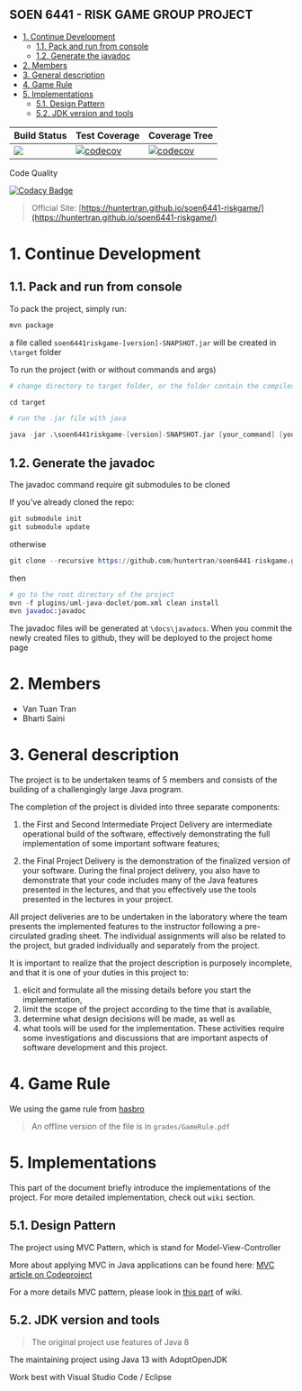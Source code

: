 SOEN 6441 - RISK GAME GROUP PROJECT
---

<!-- TOC -->

- [1. Continue Development](#1-continue-development)
    - [1.1. Pack and run from console](#11-pack-and-run-from-console)
    - [1.2. Generate the javadoc](#12-generate-the-javadoc)
- [2. Members](#2-members)
- [3. General description](#3-general-description)
- [4. Game Rule](#4-game-rule)
- [5. Implementations](#5-implementations)
    - [5.1. Design Pattern](#51-design-pattern)
    - [5.2. JDK version and tools](#52-jdk-version-and-tools)

<!-- /TOC -->

| Build Status | Test Coverage | Coverage Tree |
|--------------|---------------|---------------|
| ![](https://github.com/huntertran/soen6441-riskgame/workflows/Java%20CI/badge.svg) | [![codecov](https://codecov.io/gh/huntertran/soen6441-riskgame/branch/master/graph/badge.svg?token=crTbuvO5Gq)](https://codecov.io/gh/huntertran/soen6441-riskgame) | [![codecov](https://codecov.io/gh/huntertran/soen6441-riskgame/branch/master/graph/tree.svg?token=crTbuvO5Gq)](https://codecov.io/gh/huntertran/soen6441-riskgame) |

Code Quality

[![Codacy Badge](https://api.codacy.com/project/badge/Grade/f8884dd413fb450c8ff6d4c7a4ef041f)](https://www.codacy.com/manual/huntertran/soen6441-riskgame?utm_source=github.com&amp;utm_medium=referral&amp;utm_content=huntertran/soen6441-riskgame&amp;utm_campaign=Badge_Grade)

> Official Site: [https://huntertran.github.io/soen6441-riskgame/](https://huntertran.github.io/soen6441-riskgame/)

# 1. Continue Development
<a id="markdown-continue-development" name="continue-development"></a>

## 1.1. Pack and run from console
<a id="markdown-pack-and-run-from-console" name="pack-and-run-from-console"></a>

To pack the project, simply run:

```s
mvn package
```

a file called `soen6441riskgame-[version]-SNAPSHOT.jar` will be created in `\target` folder

To run the project (with or without commands and args)

```s
# change directory to target folder, or the folder contain the compiled .jar file

cd target

# run the .jar file with java

java -jar .\soen6441riskgame-[version]-SNAPSHOT.jar [your_command] [your_args]
```

## 1.2. Generate the javadoc
<a id="markdown-generate-the-javadoc" name="generate-the-javadoc"></a>

The javadoc command require git submodules to be cloned

If you've already cloned the repo:

```s
git submodule init
git submodule update
```

otherwise

```s
git clone --recursive https://github.com/huntertran/soen6441-riskgame.git
```

then

```s
# go to the root directory of the project
mvn -f plugins/uml-java-doclet/pom.xml clean install
mvn javadoc:javadoc
```

The javadoc files will be generated at `\docs\javadocs`. When you commit the newly created files to github, they will be deployed to the project home page

# 2. Members
<a id="markdown-members" name="members"></a>
- Van Tuan Tran
- Bharti Saini

# 3. General description
<a id="markdown-general-description" name="general-description"></a>
The project is to be undertaken teams of 5 members and consists of the building of a challengingly large Java program.

The completion of the project is divided into three separate components:

1. the First and Second Intermediate Project Delivery are intermediate operational build of the software, effectively demonstrating the full implementation of some important software features;

2. the Final Project Delivery is the demonstration of the finalized version of your software. During the final project delivery, you also have to demonstrate that your code includes many of the Java features presented in the lectures, and that you effectively use the tools presented in the lectures in your project.

All project deliveries are to be undertaken in the laboratory where the team presents the implemented features to the instructor following a pre-circulated grading sheet. The individual assignments will also be related to the project, but graded individually and separately from the project.

It is important to realize that the project description is purposely incomplete, and that it is one of your duties in this project to:

1. elicit and formulate all the missing details before you start the implementation,
2. limit the scope of the project according to the time that is available,
3. determine what design decisions will be made, as well as
4. what tools will be used for the implementation. These activities require some investigations and discussions that are important aspects of software development and this project.

# 4. Game Rule
<a id="markdown-game-rule" name="game-rule"></a>

We using the game rule from [hasbro](https://www.hasbro.com/common/instruct/risk.pdf)

> An offline version of the file is in `grades/GameRule.pdf`

# 5. Implementations
<a id="markdown-implementations" name="implementations"></a>

This part of the document briefly introduce the implementations of the project. For more detailed implementation, check out `wiki` section.

## 5.1. Design Pattern
<a id="markdown-design-pattern" name="design-pattern"></a>

The project using MVC Pattern, which is stand for Model-View-Controller

More about applying MVC in Java applications can be found here: [MVC article on Codeproject](https://www.codeproject.com/Articles/879896/Programming-in-Java-using-the-MVC-architecture)

For a more details MVC pattern, please look in [this part](https://github.com/huntertran/soen6441-riskgame/wiki/System-Architectural#2-model-view-controller) of wiki.

## 5.2. JDK version and tools
<a id="markdown-jdk-version-and-tools" name="jdk-version-and-tools"></a>

> The original project use features of Java 8

The maintaining project using Java 13 with AdoptOpenJDK

Work best with Visual Studio Code / Eclipse
